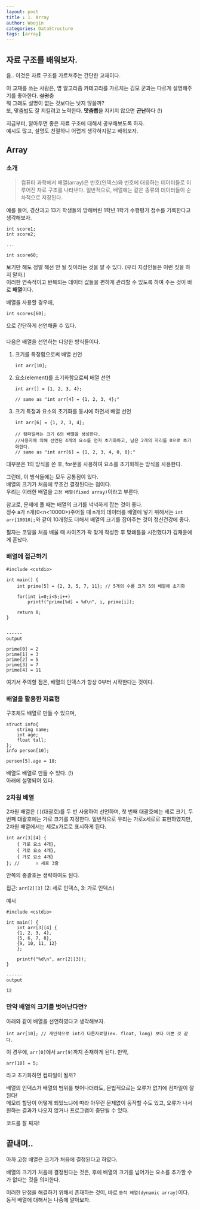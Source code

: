 ```yaml
---
layout: post
title : 1. Array
author: Woojin
categories: DataStructure
tags: [array]
---
```


## 자료 구조를 배워보자.

음.. 이것은 자료 구조를 가르쳐주는 간단한 교재이다.

이 교재를 쓰는 사람은, 옆 알고리즘 카테고리를 가르치는 김모 군과는 다르게 설명해주기를 좋아한다. ~~설명충~~  
뭐 그래도 설명이 없는 것보다는 낫지 않을까?  
또, 맞춤법도 잘 지킬려고 노력한다. **맛춤뻡**을 지키지 않으면 **곤난**하다 (!)

지금부터, 알아두면 좋은 자료 구조에 대해서 공부해보도록 하자.  
예시도 많고, 설명도 친절하니 어렵게 생각하지말고 배워보자.

## Array
### 소개
> 컴퓨터 과학에서 배열(array)은 번호(인덱스)와 번호에 대응하는 데이터들로 이루어진 자료 구조를 나타낸다. 일반적으로, 배열에는 같은 종류의 데이터들이 순차적으로 저장된다.

예를 들어, 경산과고 13기 학생들의 망해버린 1학년 1학기 수행평가 점수를 기록한다고 생각해보자. 
```
int score1;
int score2;

...

int score60;
```
보기만 해도 정말 해선 안 될 짓이라는 것을 알 수 있다. (우리 지성인들은 이런 짓을 하지 말자.)  
이러한 연속적이고 반복되는 데이터 값들을 편하게 관리할 수 있도록 하여 주는 것이 바로 **배열**이다.

배열을 사용할 경우에, 
```
int scores[60];
```
으로 간단하게 선언해줄 수 있다.

###
다음은 배열을 선언하는 다양한 방식들이다.
1. 크기를 특정함으로써 배열 선언
    ```
    int arr[10];
    ```
2. 요소(element)를 초기화함으로써 배열 선언
    ```
    int arr[] = {1, 2, 3, 4};

    // same as "int arr[4] = {1, 2, 3, 4};"
    ```
3. 크기 특정과 요소의 초기화를 동시에 하면서 배열 선언
    ```
    int arr[6] = {1, 2, 3, 4};

    // 컴파일러는 크기 6의 배열을 생성한다.
    //사용자에 의해 선언된 4개의 요소를 먼저 초기화하고, 남은 2개의 자리를 0으로 초기화한다.
    // same as "int arr[6] = {1, 2, 3, 4, 0, 0};"

대부분은 1의 방식을 쓴 후, for문을 사용하여 요소를 초기화하는 방식을 사용한다.

그런데, 이 방식들에는 모두 공통점이 있다.  
배열의 크기가 처음에 무조건 결정된다는 점이다.  
우리는 이러한 배열을 `고정 배열(fixed array)`이라고 부른다.

참고로, 문제에 풀 때는 배열의 크기를 넉넉하게 잡는 것이 좋다.  
정수 a가 n개(0<n<10000>)주어질 때 n개의 데이터를 배열에 넣기 위해서는 `int arr[10010];`와 같이 10개정도 더해서 배열의 크기를 잡아주는 것이 정신건강에 좋다.

필자는 코딩을 처음 배울 때 사이즈가 꽉 맞게 작성한 후 맞왜틀을 시전했다가 김재윤에게 혼났다.

### 배열에 접근하기
```
#include <cstdio>

int main() {
    int prime[5] = {2, 3, 5, 7, 11}; // 5개의 수를 크기 5의 배열에 초기화

    for(int i=0;i<5;i++)
        printf("prime[%d] = %d\n", i, prime[i]);

    return 0;
}


------
output

prime[0] = 2
prime[1] = 3
prime[2] = 5
prime[3] = 7
prime[4] = 11
```

여기서 주의할 점은, 배열의 인덱스가 항상 0부터 시작한다는 것이다.

### 배열을 활용한 자료형
구조체도 배열로 만들 수 있으며, 
```
struct info{
    string name;
    int age;
    float tall;
};
info person[10];

person[5].age = 18;
```
배열도 배열로 만들 수 있다. (!)  
아래에 설명되어 있다.

### 2차원 배열
2차원 배열은 `[]`(대괄호)를 두 번 사용하여 선언하며, 첫 번째 대괄호에는 세로 크기, 두 번째 대괄호에는 가로 크기를 지정한다. 일반적으로 우리는 가로x세로로 표현하였지만, 2차원 배열에서는 세로x가로로 표시하게 된다.
```
int arr[3][4] {
    { 가로 요소 4개},
    { 가로 요소 4개},
    { 가로 요소 4개}
}; //      ↑ 세로 3줄
```
안쪽의 중괄호는 생략하여도 된다.

접근: `arr[2][3]` (2: 세로 인덱스, 3: 가로 인덱스)

예시
```
#include <cstdio>

int main() {
    int arr[3][4] {
    {1, 2, 3, 4},
    {5, 6, 7, 8},
    {9, 10, 11, 12}
    };

    printf("%d\n", arr[2][3]);
}

------
output

12
```

### 만약 배열의 크기를 벗어난다면?
아래와 같이 배열을 선언하였다고 생각해보자.
```
int arr[10]; // 개인적으로 int가 다른자료형(ex. float, long) 보다 이쁜 것 같다.
```
이 경우에, `arr[0]`에서 `arr[9]`까지 존재하게 된다.
만약,
```
arr[10] = 5;
```
라고 초기화하면 컴파일이 될까?

배열의 인덱스가 배열의 범위를 벗어나더라도, 문법적으로는 오류가 없기에 컴파일이 잘된다!  
메모리 할당이 어떻게 되었느냐에 따라 아무런 문제없이 동작할 수도 있고, 오류가 나서 원하는 결과가 나오지 않거나 프로그램이 중단될 수 있다.

코드를 잘 짜자!


## 끝내며..

아까 고정 배열은 크기가 처음에 결정된다고 하였다.

배열의 크기가 처음에 결정된다는 것은, 후에 배열의 크기를 넘어가는 요소를 추가할 수가 없다는 것을 의미한다.

이러한 단점을 해결하기 위해서 존재하는 것이, 바로 `동적 배열(dynamic array)`이다.  
동적 배열에 대해서는 나중에 알아보자.
